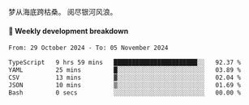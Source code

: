 梦从海底跨枯桑。
阅尽银河风浪。


#### 📝 Weekly development breakdown

<!--START_SECTION:waka-->

```txt
From: 29 October 2024 - To: 05 November 2024

TypeScript   9 hrs 59 mins   ███████████████████████░░   92.37 %
YAML         25 mins         █░░░░░░░░░░░░░░░░░░░░░░░░   03.89 %
CSV          13 mins         ▓░░░░░░░░░░░░░░░░░░░░░░░░   02.04 %
JSON         10 mins         ▒░░░░░░░░░░░░░░░░░░░░░░░░   01.69 %
Bash         0 secs          ░░░░░░░░░░░░░░░░░░░░░░░░░   00.00 %
```

<!--END_SECTION:waka-->



